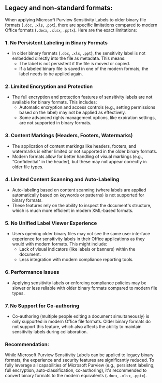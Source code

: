 
## Legacy and non-standard formats:

When applying Microsoft Purview Sensitivity Labels to older binary file formats (`.doc`, `.xls`, `.ppt`), there are specific limitations compared to modern Office formats (`.docx`, `.xlsx`, `.pptx`). Here are the exact limitations:

### 1. **No Persistent Labeling in Binary Formats**
   - In older binary formats (`.doc`, `.xls`, `.ppt`), the sensitivity label is not embedded directly into the file as metadata. This means:
     - The label is not persistent if the file is moved or copied.
     - If a labeled binary file is saved in one of the modern formats, the label needs to be applied again.

### 2. **Limited Encryption and Protection**
   - The full encryption and protection features of sensitivity labels are not available for binary formats. This includes:
     - Automatic encryption and access controls (e.g., setting permissions based on the label) may not be applied as effectively.
     - Some advanced rights management options, like expiration settings, are not supported in binary formats.

### 3. **Content Markings (Headers, Footers, Watermarks)**
   - The application of content markings like headers, footers, and watermarks is either limited or not supported in the older binary formats.
   - Modern formats allow for better handling of visual markings (e.g., "Confidential" in the header), but these may not appear correctly in older file types.

### 4. **Limited Content Scanning and Auto-Labeling**
   - Auto-labeling based on content scanning (where labels are applied automatically based on keywords or patterns) is not supported for binary formats.
   - These features rely on the ability to inspect the document's structure, which is much more efficient in modern XML-based formats.

### 5. **No Unified Label Viewer Experience**
   - Users opening older binary files may not see the same user interface experience for sensitivity labels in their Office applications as they would with modern formats. This might include:
     - Lack of visual indicators (like labels or banners) within the document.
     - Less integration with modern compliance reporting tools.

### 6. **Performance Issues**
   - Applying sensitivity labels or enforcing compliance policies may be slower or less reliable with older binary formats compared to modern file types.

### 7. **No Support for Co-authoring**
   - Co-authoring (multiple people editing a document simultaneously) is only supported in modern Office file formats. Older binary formats do not support this feature, which also affects the ability to maintain sensitivity labels during collaboration.

### Recommendation:
While Microsoft Purview Sensitivity Labels can be applied to legacy binary formats, the experience and security features are significantly reduced. To fully leverage all capabilities of Microsoft Purview (e.g., persistent labeling, full encryption, auto-classification, co-authoring), it's recommended to convert binary formats to the modern equivalents (`.docx`, `.xlsx`, `.pptx`).